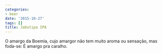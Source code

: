 ```yaml
---
categories:
- beer
date: '2015-10-27'
tags: []
title: Jabutipa IPA
---
```


O amargo da Boemia, cujo amargor não tem muito aroma ou sensação, mas foda-se: É amargo pra caralho.